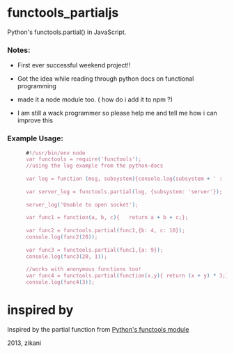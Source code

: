 functools_partialjs
===================

Python's functools.partial() in JavaScript.

### Notes:

- First ever successful weekend project!!

- Got the idea while reading through python docs on functional programming
  
- made it a node module too. ( how do i add it to npm ?)

- I am still a wack programmer so please help me and tell me how i can improve this

### Example Usage:

````javascript
      #!/usr/bin/env node
      var functools = require('functools');
      //using the log example from the python-docs
      
      var log = function (msg, subsystem){console.log(subsystem + ' : ' +  msg);}
   
      var server_log = functools.partial(log, {subsystem: 'server'});
      
      server_log('Unable to open socket');
      
      var func1 = function(a, b, c){   return a + b + c;}; 
      
      var func2 = functools.partial(func1,{b: 4, c: 10});
      console.log(func2(20));
      
      var func3 = functools.partial(func1,{a: 9});
      console.log(func3(20, 1));
      
      //works with anonymous functions too!
      var func4 = functools.partial(function(x,y){ return (x + y) * 3;}, {y : 5});
      console.log(func4(3));
````

inspired by
===========
Inspired by the partial function from [Python's functools module](http://docs.python.org/2/howto/functional.html)

2013, zikani

